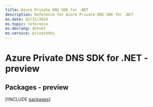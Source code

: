 ```yaml
---
title: Azure Private DNS SDK for .NET
description: Reference for Azure Private DNS SDK for .NET
ms.date: 02/15/2024
ms.topic: reference
ms.devlang: dotnet
ms.service: privatedns
---
```

# Azure Private DNS SDK for .NET - preview
## Packages - preview
[!INCLUDE [packages](private-dns-index.md)]